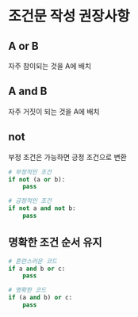 # 조건문 작성 권장사항


## A or B
자주 참이되는 것을 A에 배치

## A and B
자주 거짓이 되는 것을 A에 배치 

## not
부정 조건은 가능하면 긍정 조건으로 변환

``` python 
# 부정적인 조건
if not (a or b):
    pass

# 긍정적인 조건
if not a and not b:
    pass
```


## 명확한 조건 순서 유지

``` python 
# 혼란스러운 코드
if a and b or c:
    pass

# 명확한 코드
if (a and b) or c:
    pass
```

